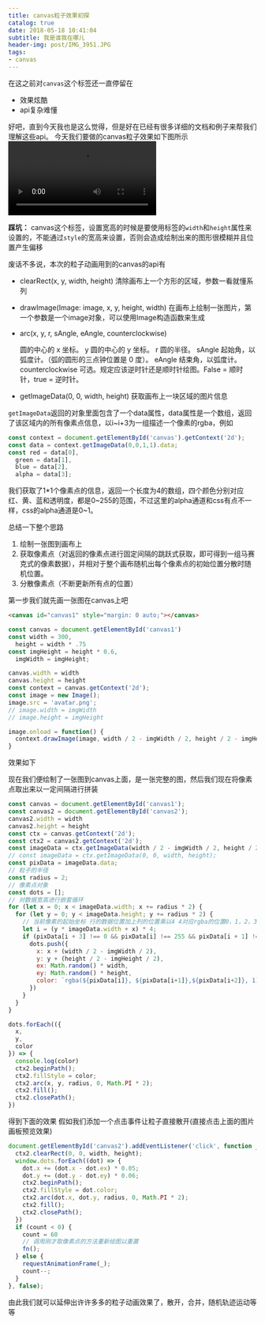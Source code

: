```yaml
---
title: canvas粒子效果初探
catalog: true
date: 2018-05-18 10:41:04
subtitle: 我是谁我在哪儿
header-img: post/IMG_3951.JPG
tags:
- canvas
---
```

在这之前对`canvas`这个标签还一直停留在
* 效果炫酷
* api复杂难懂

好吧，直到今天我也是这么觉得，但是好在已经有很多详细的文档和例子来帮我们理解这些api。
今天我们要做的canvas粒子效果如下图所示
<video src="video.mp4" controls></video>

**踩坑：**
canvas这个标签，设置宽高的时候是要使用标签的`width`和`height`属性来设置的，不能通过`style`的宽高来设置，否则会造成绘制出来的图形很模糊并且位置产生偏移

废话不多说，本次的粒子动画用到的canvas的api有
* clearRect(x, y, width, height) 清除画布上一个方形的区域，参数一看就懂系列
* drawImage(Image: image, x, y, height, width) 在画布上绘制一张图片，第一个参数是一个image对象，可以使用Image构造函数来生成
* arc(x, y, r, sAngle, eAngle, counterclockwise)

  圆的中心的 x 坐标。
  y	圆的中心的 y 坐标。
  r	圆的半径。
  sAngle	起始角，以弧度计。（弧的圆形的三点钟位置是 0 度）。
  eAngle	结束角，以弧度计。
  counterclockwise	可选。规定应该逆时针还是顺时针绘图。False = 顺时针，true = 逆时针。
* getImageData(0, 0, width, height) 获取画布上一块区域的图片信息

`getImageData`返回的对象里面包含了一个data属性，data属性是一个数组，返回了该区域内的所有像素点信息，以i~i+3为一组描述一个像素的rgba，例如
```js
const context = document.getElementById('canvas').getContext('2d');
const data = context.getImageData(0,0,1,1).data;
const red = data[0],
  green = data[1],
  blue = data[2],
  alpha = data[3];
```
我们获取了1*1个像素点的信息，返回一个长度为4的数组，四个颜色分别对应红、黄、蓝和透明度，都是0~255的范围，不过这里的alpha通道和css有点不一样，css的alpha通道是0~1。

总结一下整个思路

1. 绘制一张图到画布上
2. 获取像素点（对返回的像素点进行固定间隔的跳跃式获取，即可得到一组马赛克式的像素数据），并相对于整个画布随机出每个像素点的初始位置分散时随机位置。
3. 分散像素点（不断更新所有点的位置）

第一步我们就先画一张图在canvas上吧
```html
<canvas id="canvas1" style="margin: 0 auto;"></canvas>
```
```js
const canvas = document.getElementById('canvas1')
const width = 300,
  height = width * .75
const imgHeight = height * 0.6,
  imgWidth = imgHeight;

canvas.width = width
canvas.height = height
const context = canvas.getContext('2d');
const image = new Image();
image.src = 'avatar.png';
// image.width = imgWidth
// image.height = imgHeight

image.onload = function() {
  context.drawImage(image, width / 2 - imgWidth / 2, height / 2 - imgHeight / 2, imgWidth, imgHeight)
}
```

效果如下
<canvas id="canvas1" style="margin: 0 auto;"></canvas>
<script>
const width = 300,
  height = width * .75
const imgHeight = height * 0.6,
  imgWidth = imgHeight;
let fn = null;
(function() {
  const canvas = document.getElementById('canvas1')

  canvas.width = width
  canvas.height = height
  const context = canvas.getContext('2d');
  const image = new Image();
  image.src = 'avatar.png';
  // image.width = imgWidth
  // image.height = imgHeight
  
  image.onload = function() {
    context.drawImage(image, width / 2 - imgWidth / 2, height / 2 - imgHeight / 2, imgWidth, imgHeight)
    fn && fn();
  }
}());
</script>
现在我们便绘制了一张图到canvas上面，是一张完整的图，然后我们现在将像素点取出来以一定间隔进行拼装

```js
const canvas = document.getElementById('canvas1');
const canvas2 = document.getElementById('canvas2');
canvas2.width = width
canvas2.height = height
const ctx = canvas.getContext('2d');
const ctx2 = canvas2.getContext('2d');
const imageData = ctx.getImageData(width / 2 - imgWidth / 2, height / 2 - imgHeight / 2, imgWidth, imgHeight);
// const imageData = ctx.getImageData(0, 0, width, height);
const pixData = imageData.data;
// 粒子的半径
const radius = 2;
// 像素点对象
const dots = [];
// 对数据宽高进行嵌套循环
for (let x = 0; x < imageData.width; x += radius * 2) {
  for (let y = 0; y < imageData.height; y += radius * 2) {
    // 当前像素的起始坐标 行的数据位置加上列的位置乘以4 4对应rgba的位置0，1，2，3
    let i = (y * imageData.width + x) * 4;
    if (pixData[i + 3] !== 0 && pixData[i] !== 255 && pixData[i + 1] !== 255 && pixData[i + 2] !== 255) {
      dots.push({
        x: x + (width / 2 - imgWidth / 2),
        y: y + (height / 2 - imgHeight / 2),
        ex: Math.random() * width,
        ey: Math.random() * height,
        color: `rgba(${pixData[i]}, ${pixData[i+1]},${pixData[i+2]}, 1)`
      })
    }
  }
}

dots.forEach(({
  x,
  y,
  color
}) => {
  console.log(color)
  ctx2.beginPath();
  ctx2.fillStyle = color;
  ctx2.arc(x, y, radius, 0, Math.PI * 2);
  ctx2.fill();
  ctx2.closePath();
})
```
得到下面的效果
<canvas id="canvas2" style="margin: 0 auto;"></canvas>
假如我们添加一个点击事件让粒子直接散开(直接点击上面的图片画板预览效果)
```js
document.getElementById('canvas2').addEventListener('click', function _() {
  ctx2.clearRect(0, 0, width, height);
  window.dots.forEach((dot) => {
    dot.x += (dot.x - dot.ex) * 0.05;
    dot.y += (dot.y - dot.ey) * 0.06;
    ctx2.beginPath();
    ctx2.fillStyle = dot.color;
    ctx2.arc(dot.x, dot.y, radius, 0, Math.PI * 2);
    ctx2.fill();
    ctx2.closePath();
  })
  if (count < 0) {
    count = 60
    // 调用刚才取像素点的方法重新绘图以重置
    fn();
  } else {
    requestAnimationFrame(_);
    count--;
  }
}, false);
```
由此我们就可以延伸出许许多多的粒子动画效果了，散开，合并，随机轨迹运动等等
<script>
// 粒子的半径
const radius = 2;
const canvas = document.getElementById('canvas1');
const canvas2 = document.getElementById('canvas2');
canvas2.width = width
canvas2.height = height
const ctx = canvas.getContext('2d');
const ctx2 = canvas2.getContext('2d');
let count = 100;
document.getElementById('canvas2').addEventListener('click', function _() {
  ctx2.clearRect(0, 0, width, height);
  window.dots.forEach((dot) => {
    dot.x += (dot.x - dot.ex) * 0.05;
    dot.y += (dot.y - dot.ey) * 0.06;
    ctx2.beginPath();
    ctx2.fillStyle = dot.color;
    ctx2.arc(dot.x, dot.y, radius, 0, Math.PI * 2);
    ctx2.fill();
    ctx2.closePath();
  })
  if (count < 0) {
    count = 60
    fn();
  } else {
    requestAnimationFrame(_);
    count--;
  }
}, false);


fn = function (){
  ctx2.clearRect(0, 0, width, height);
  const imageData = ctx.getImageData(width / 2 - imgWidth / 2, height / 2 - imgHeight / 2, imgWidth, imgHeight);
  // const imageData = ctx.getImageData(0, 0, width, height);
  const pixData = imageData.data;
  // 像素点对象
  window.dots = [];
  // 对数据宽高进行嵌套循环
  for (let x = 0; x < imageData.width; x += radius * 2) {
    for (let y = 0; y < imageData.height; y += radius * 2) {
      // 当前像素的起始坐标 行的数据位置加上列的位置乘以4 4对应rgba的位置0，1，2，3
      let i = (y * imageData.width + x) * 4;
      if (pixData[i + 3] !== 0 && pixData[i] !== 255 && pixData[i + 1] !== 255 && pixData[i + 2] !== 255) {
        window.dots.push({
          x: x + (width / 2 - imgWidth / 2),
          y: y + (height / 2 - imgHeight / 2),
          ex: Math.random() * width,
          ey: Math.random() * height,
          color: `rgba(${pixData[i]}, ${pixData[i+1]},${pixData[i+2]}, 1)`
        })
      }
    }
  }

  window.dots.forEach(({
    x,
    y,
    color
  }) => {
    ctx2.beginPath();
    ctx2.fillStyle = color;
    ctx2.arc(x, y, radius, 0, Math.PI * 2);
    ctx2.fill();
    ctx2.closePath();
  })
};
</script>
